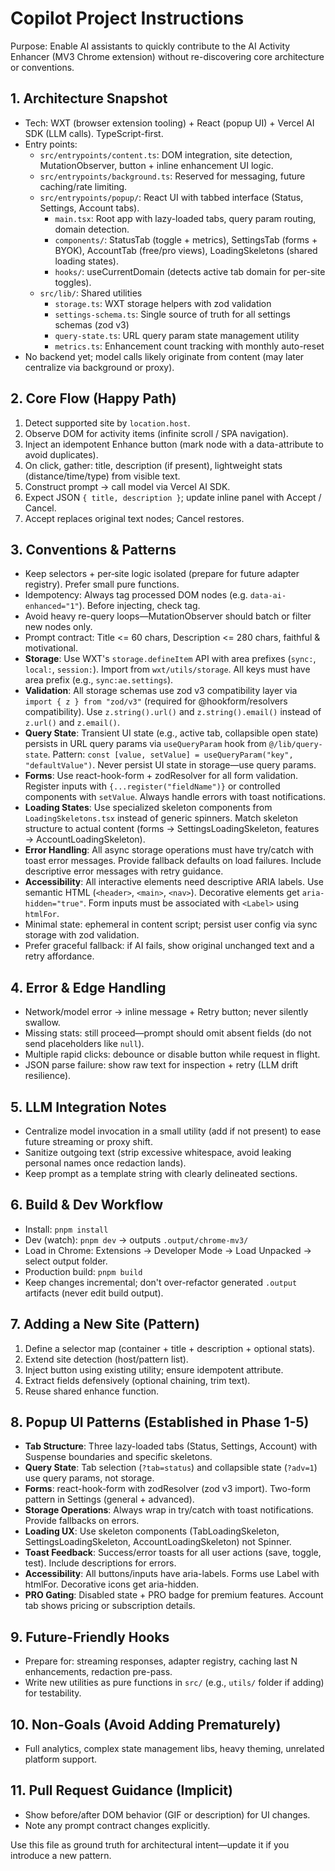 # Copilot Project Instructions

Purpose: Enable AI assistants to quickly contribute to the AI Activity Enhancer (MV3 Chrome extension) without re-discovering core architecture or conventions.

## 1. Architecture Snapshot
- Tech: WXT (browser extension tooling) + React (popup UI) + Vercel AI SDK (LLM calls). TypeScript-first.
- Entry points:
  - `src/entrypoints/content.ts`: DOM integration, site detection, MutationObserver, button + inline enhancement UI logic.
  - `src/entrypoints/background.ts`: Reserved for messaging, future caching/rate limiting.
  - `src/entrypoints/popup/`: React UI with tabbed interface (Status, Settings, Account tabs).
    - `main.tsx`: Root app with lazy-loaded tabs, query param routing, domain detection.
    - `components/`: StatusTab (toggle + metrics), SettingsTab (forms + BYOK), AccountTab (free/pro views), LoadingSkeletons (shared loading states).
    - `hooks/`: useCurrentDomain (detects active tab domain for per-site toggles).
  - `src/lib/`: Shared utilities
    - `storage.ts`: WXT storage helpers with zod validation
    - `settings-schema.ts`: Single source of truth for all settings schemas (zod v3)
    - `query-state.ts`: URL query param state management utility
    - `metrics.ts`: Enhancement count tracking with monthly auto-reset
- No backend yet; model calls likely originate from content (may later centralize via background or proxy).

## 2. Core Flow (Happy Path)
1. Detect supported site by `location.host`.
2. Observe DOM for activity items (infinite scroll / SPA navigation).
3. Inject an idempotent Enhance button (mark node with a data-attribute to avoid duplicates).
4. On click, gather: title, description (if present), lightweight stats (distance/time/type) from visible text.
5. Construct prompt → call model via Vercel AI SDK.
6. Expect JSON `{ title, description }`; update inline panel with Accept / Cancel.
7. Accept replaces original text nodes; Cancel restores.

## 3. Conventions & Patterns
- Keep selectors + per‑site logic isolated (prepare for future adapter registry). Prefer small pure functions.
- Idempotency: Always tag processed DOM nodes (e.g. `data-ai-enhanced="1"`). Before injecting, check tag.
- Avoid heavy re-query loops—MutationObserver should batch or filter new nodes only.
- Prompt contract: Title <= 60 chars, Description <= 280 chars, faithful & motivational.
- **Storage**: Use WXT's `storage.defineItem` API with area prefixes (`sync:`, `local:`, `session:`). Import from `wxt/utils/storage`. All keys must have area prefix (e.g., `sync:ae.settings`).
- **Validation**: All storage schemas use zod v3 compatibility layer via `import { z } from "zod/v3"` (required for @hookform/resolvers compatibility). Use `z.string().url()` and `z.string().email()` instead of `z.url()` and `z.email()`.
- **Query State**: Transient UI state (e.g., active tab, collapsible open state) persists in URL query params via `useQueryParam` hook from `@/lib/query-state`. Pattern: `const [value, setValue] = useQueryParam("key", "defaultValue")`. Never persist UI state in storage—use query params.
- **Forms**: Use react-hook-form + zodResolver for all form validation. Register inputs with `{...register("fieldName")}` or controlled components with `setValue`. Always handle errors with toast notifications.
- **Loading States**: Use specialized skeleton components from `LoadingSkeletons.tsx` instead of generic spinners. Match skeleton structure to actual content (forms → SettingsLoadingSkeleton, features → AccountLoadingSkeleton).
- **Error Handling**: All async storage operations must have try/catch with toast error messages. Provide fallback defaults on load failures. Include descriptive error messages with retry guidance.
- **Accessibility**: All interactive elements need descriptive ARIA labels. Use semantic HTML (`<header>`, `<main>`, `<nav>`). Decorative elements get `aria-hidden="true"`. Form inputs must be associated with `<Label>` using `htmlFor`.
- Minimal state: ephemeral in content script; persist user config via sync storage with zod validation.
- Prefer graceful fallback: if AI fails, show original unchanged text and a retry affordance.

## 4. Error & Edge Handling
- Network/model error → inline message + Retry button; never silently swallow.
- Missing stats: still proceed—prompt should omit absent fields (do not send placeholders like `null`).
- Multiple rapid clicks: debounce or disable button while request in flight.
- JSON parse failure: show raw text for inspection + retry (LLM drift resilience).

## 5. LLM Integration Notes
- Centralize model invocation in a small utility (add if not present) to ease future streaming or proxy shift.
- Sanitize outgoing text (strip excessive whitespace, avoid leaking personal names once redaction lands).
- Keep prompt as a template string with clearly delineated sections.

## 6. Build & Dev Workflow
- Install: `pnpm install`
- Dev (watch): `pnpm dev` → outputs `.output/chrome-mv3/`
- Load in Chrome: Extensions → Developer Mode → Load Unpacked → select output folder.
- Production build: `pnpm build`
- Keep changes incremental; don't over-refactor generated `.output` artifacts (never edit build output).

## 7. Adding a New Site (Pattern)
1. Define a selector map (container + title + description + optional stats).
2. Extend site detection (host/pattern list).
3. Inject button using existing utility; ensure idempotent attribute.
4. Extract fields defensively (optional chaining, trim text).
5. Reuse shared enhance function.

## 8. Popup UI Patterns (Established in Phase 1-5)
- **Tab Structure**: Three lazy-loaded tabs (Status, Settings, Account) with Suspense boundaries and specific skeletons.
- **Query State**: Tab selection (`?tab=status`) and collapsible state (`?adv=1`) use query params, not storage.
- **Forms**: react-hook-form with zodResolver (zod v3 import). Two-form pattern in Settings (general + advanced).
- **Storage Operations**: Always wrap in try/catch with toast notifications. Provide fallbacks on errors.
- **Loading UX**: Use skeleton components (TabLoadingSkeleton, SettingsLoadingSkeleton, AccountLoadingSkeleton) not Spinner.
- **Toast Feedback**: Success/error toasts for all user actions (save, toggle, test). Include descriptions for errors.
- **Accessibility**: All buttons/inputs have aria-labels. Forms use Label with htmlFor. Decorative icons get aria-hidden.
- **PRO Gating**: Disabled state + PRO badge for premium features. Account tab shows pricing or subscription details.

## 9. Future-Friendly Hooks
- Prepare for: streaming responses, adapter registry, caching last N enhancements, redaction pre-pass.
- Write new utilities as pure functions in `src/` (e.g., `utils/` folder if adding) for testability.

## 10. Non-Goals (Avoid Adding Prematurely)
- Full analytics, complex state management libs, heavy theming, unrelated platform support.

## 11. Pull Request Guidance (Implicit)
- Show before/after DOM behavior (GIF or description) for UI changes.
- Note any prompt contract changes explicitly.

Use this file as ground truth for architectural intent—update it if you introduce a new pattern.